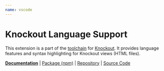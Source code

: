 ```yaml
---
name: vscode
---
```


# Knockout Language Support

<!-- @include docs/parts/packages/vscode/description.md-->

This extension is a part of the [toolchain] for [Knockout]. It provides language features and syntax highlighting for Knockout views (HTML files).

<!-- /include -->

<!-- @include docs/parts/package-nav.md -->

[**Documentation**](https://knuckles.elsk.dev) | [Package (npm)](https://npmjs.com/package/@knuckles/vscode) | [Repository](https://github.com/tscpp/knuckles) | [Source Code](https://github.com/tscpp/knuckles/tree/main/packages/vscode)

<!-- /include -->

<!-- @include docs/parts/reference.md -->

[TypeScript]: https://typescriptlang.org
[ESLint]: https://eslint.org
[Knockout]: https://knockoutjs.com
[toolchain]: https://knuckles.elsk.dev

<!-- /include -->
